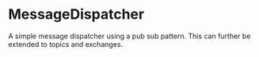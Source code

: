 # MessageDispatcher
A simple message dispatcher using a pub sub pattern. This can further be extended to topics and exchanges.
